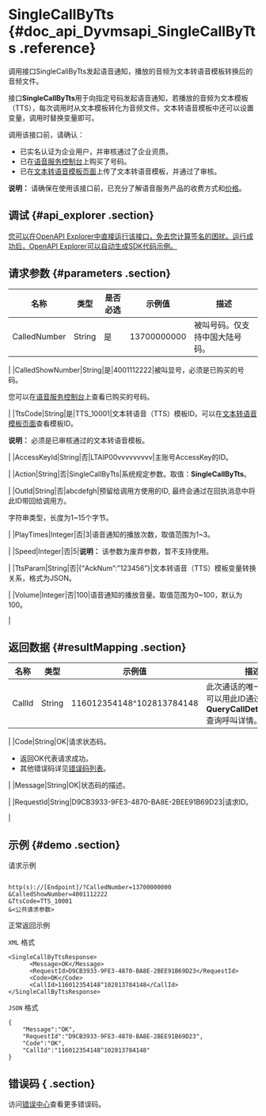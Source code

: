 # SingleCallByTts {#doc_api_Dyvmsapi_SingleCallByTts .reference}

调用接口SingleCallByTts发起语音通知，播放的音频为文本转语音模板转换后的音频文件。

接口**SingleCallByTts**用于向指定号码发起语音通知，若播放的音频为文本模板（TTS），每次调用时从文本模板转化为音频文件。文本转语音模板中还可以设置变量，调用时替换变量即可。

调用该接口前，请确认：

-   已实名认证为企业用户，并审核通过了企业资质。
-   已在[语音服务控制台](https://dyvms.console.aliyun.com/dyvms.htm#/number/normal)上购买了号码。
-   已在[文本转语音模板页面](https://dyvms.console.aliyun.com/dyvms.htm#/template)上传了文本转语音模板，并通过了审核。

**说明：** 请确保在使用该接口前，已充分了解语音服务产品的收费方式和[价格](https://www.aliyun.com/price/product#/vms/detail)。

## 调试 {#api_explorer .section}

[您可以在OpenAPI Explorer中直接运行该接口，免去您计算签名的困扰。运行成功后，OpenAPI Explorer可以自动生成SDK代码示例。](https://api.aliyun.com/#product=Dyvmsapi&api=SingleCallByTts&type=RPC&version=2017-05-25)

## 请求参数 {#parameters .section}

|名称|类型|是否必选|示例值|描述|
|--|--|----|---|--|
|CalledNumber|String|是|13700000000|被叫号码。仅支持中国大陆号码。

 |
|CalledShowNumber|String|是|4001112222|被叫显号，必须是已购买的号码。

 您可以在[语音服务控制台](https://dyvms.console.aliyun.com/dyvms.htm#/number/normal)上查看已购买的号码。

 |
|TtsCode|String|是|TTS\_10001|文本转语音（TTS）模板ID。可以在[文本转语音模板页面](https://dyvms.console.aliyun.com/dyvms.htm#/template)查看模板ID。

 **说明：** 必须是已审核通过的文本转语音模板。

 |
|AccessKeyId|String|否|LTAIP00vvvvvvvvv|主账号AccessKey的ID。

 |
|Action|String|否|SingleCallByTts|系统规定参数。取值：**SingleCallByTts**。

 |
|OutId|String|否|abcdefgh|预留给调用方使用的ID, 最终会通过在回执消息中将此ID带回给调用方。

 字符串类型，长度为1~15个字节。

 |
|PlayTimes|Integer|否|3|语音通知的播放次数，取值范围为1~3。

 |
|Speed|Integer|否|5|**说明：** 该参数为废弃参数，暂不支持使用。

 |
|TtsParam|String|否|\{“AckNum”:”123456”\}|文本转语音（TTS）模板变量转换关系，格式为JSON。

 |
|Volume|Integer|否|100|语音通知的播放音量。取值范围为0~100，默认为100。

 |

## 返回数据 {#resultMapping .section}

|名称|类型|示例值|描述|
|--|--|---|--|
|CallId|String|116012354148^102813784148|此次通话的唯一回执ID，可以用此ID通过接口**QueryCallDetailByCallId**查询呼叫详情。

 |
|Code|String|OK|请求状态码。

 -   返回OK代表请求成功。
-   其他错误码详见[错误码列表](~~112502~~)。

 |
|Message|String|OK|状态码的描述。

 |
|RequestId|String|D9CB3933-9FE3-4870-BA8E-2BEE91B69D23|请求ID。

 |

## 示例 {#demo .section}

请求示例

``` {#request_demo}

http(s)://[Endpoint]/?CalledNumber=13700000000
&CalledShowNumber=4001112222
&TtsCode=TTS_10001
&<公共请求参数>

```

正常返回示例

`XML` 格式

``` {#xml_return_success_demo}
<SingleCallByTtsResponse>
	  <Message>OK</Message>
	  <RequestId>D9CB3933-9FE3-4870-BA8E-2BEE91B69D23</RequestId>
	  <Code>OK</Code>
	  <CallId>116012354148^102813784148</CallId>
</SingleCallByTtsResponse>
```

`JSON` 格式

``` {#json_return_success_demo}
{
	"Message":"OK",
	"RequestId":"D9CB3933-9FE3-4870-BA8E-2BEE91B69D23",
	"Code":"OK",
	"CallId":"116012354148^102813784148"
}
```

## 错误码 { .section}

访问[错误中心](https://error-center.aliyun.com/status/product/Dyvmsapi)查看更多错误码。

